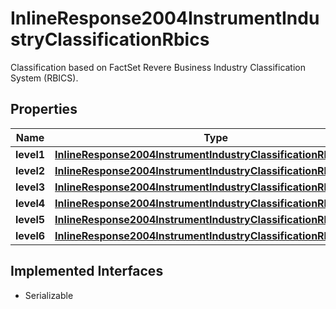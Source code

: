 

# InlineResponse2004InstrumentIndustryClassificationRbics

Classification based on FactSet Revere Business Industry Classification System (RBICS).

## Properties

Name | Type | Description | Notes
------------ | ------------- | ------------- | -------------
**level1** | [**InlineResponse2004InstrumentIndustryClassificationRbicsLevel1**](InlineResponse2004InstrumentIndustryClassificationRbicsLevel1.md) |  |  [optional]
**level2** | [**InlineResponse2004InstrumentIndustryClassificationRbicsLevel2**](InlineResponse2004InstrumentIndustryClassificationRbicsLevel2.md) |  |  [optional]
**level3** | [**InlineResponse2004InstrumentIndustryClassificationRbicsLevel3**](InlineResponse2004InstrumentIndustryClassificationRbicsLevel3.md) |  |  [optional]
**level4** | [**InlineResponse2004InstrumentIndustryClassificationRbicsLevel4**](InlineResponse2004InstrumentIndustryClassificationRbicsLevel4.md) |  |  [optional]
**level5** | [**InlineResponse2004InstrumentIndustryClassificationRbicsLevel5**](InlineResponse2004InstrumentIndustryClassificationRbicsLevel5.md) |  |  [optional]
**level6** | [**InlineResponse2004InstrumentIndustryClassificationRbicsLevel6**](InlineResponse2004InstrumentIndustryClassificationRbicsLevel6.md) |  |  [optional]


## Implemented Interfaces

* Serializable


